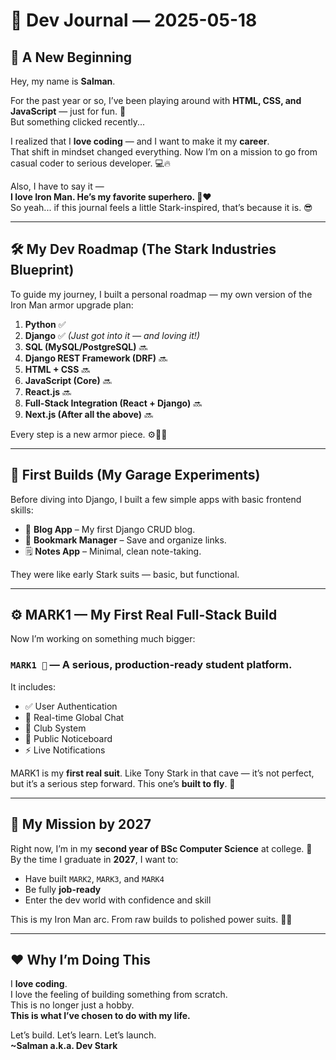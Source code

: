 # 🚀 Dev Journal — 2025-05-18

## 👋 A New Beginning

Hey, my name is **Salman**.

For the past year or so, I’ve been playing around with **HTML, CSS, and JavaScript** — just for fun. 🧪  
But something clicked recently...

I realized that I **love coding** — and I want to make it my **career**.  
That shift in mindset changed everything. Now I’m on a mission to go from casual coder to serious developer. 💻🔥

Also, I have to say it —  
**I love Iron Man. He’s my favorite superhero. 🦾❤️**  
So yeah... if this journal feels a little Stark-inspired, that’s because it is. 😎

---

## 🛠️ My Dev Roadmap (The Stark Industries Blueprint)

To guide my journey, I built a personal roadmap — my own version of the Iron Man armor upgrade plan:

1. **Python** ✅  
2. **Django** ✅ *(Just got into it — and loving it!)*  
3. **SQL (MySQL/PostgreSQL)** 🔜  
4. **Django REST Framework (DRF)** 🔜  
5. **HTML + CSS** 🔜  
6. **JavaScript (Core)** 🔜  
7. **React.js** 🔜  
8. **Full-Stack Integration (React + Django)** 🔜  
9. **Next.js (After all the above)** 🔜  

Every step is a new armor piece. ⚙️🧑‍💻

---

## 🧪 First Builds (My Garage Experiments)

Before diving into Django, I built a few simple apps with basic frontend skills:

- 📝 **Blog App** – My first Django CRUD blog.  
- 🔖 **Bookmark Manager** – Save and organize links.  
- 🗒️ **Notes App** – Minimal, clean note-taking.  

They were like early Stark suits — basic, but functional.

---

## ⚙️ MARK1 — My First Real Full-Stack Build

Now I’m working on something much bigger:  
### `MARK1 🧨` — A serious, production-ready student platform.

It includes:
- ✅ User Authentication  
- 💬 Real-time Global Chat  
- 🏫 Club System  
- 📢 Public Noticeboard  
- ⚡ Live Notifications  

MARK1 is my **first real suit**. Like Tony Stark in that cave — it’s not perfect, but it’s a serious step forward. This one’s **built to fly**. 🛫

---

## 🎯 My Mission by 2027

Right now, I’m in my **second year of BSc Computer Science** at college. 🏫  
By the time I graduate in **2027**, I want to:

- Have built `MARK2`, `MARK3`, and `MARK4`  
- Be fully **job-ready**  
- Enter the dev world with confidence and skill  

This is my Iron Man arc. From raw builds to polished power suits. 💼🧠

---

## ❤️ Why I’m Doing This

I **love coding**.  
I love the feeling of building something from scratch.  
This is no longer just a hobby.  
**This is what I’ve chosen to do with my life.**

Let’s build. Let’s learn. Let’s launch.  
**~Salman a.k.a. Dev Stark**
